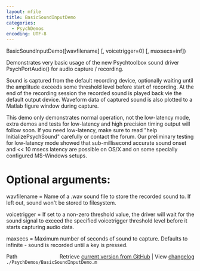 ```yaml
---
layout: mfile
title: BasicSoundInputDemo
categories:
  - PsychDemos
encoding: UTF-8
---
```


BasicSoundInputDemo([wavfilename] [, voicetrigger=0] [, maxsecs=inf])

Demonstrates very basic usage of the new Psychtoolbox sound driver
PsychPortAudio() for audio capture / recording.

Sound is captured from the default recording device, optionally waiting
until the amplitude exceeds some threshold level before start of
recording. At the end of the recording session the recorded sound is
played back vie the default output device. Waveform data of captured
sound is also plotted to a Matlab figure window during capture.

This demo only demonstrates normal operation, not the low-latency mode,
extra demos and tests for low-latency and high precision timing output will
follow soon. If you need low-latency, make sure to read "help
InitializePsychSound" carefully or contact the forum.
Our preliminary testing for low-latency mode showed that sub-millisecond
accurate sound onset and \<\< 10 msecs latency are possible on OS/X and on
some specially configured M$-Windows setups.


# Optional arguments:

wavfilename = Name of a .wav sound file to store the recorded sound to.
              If left out, sound won't be stored to filesystem.

voicetrigger = If set to a non-zero threshold value, the driver will wait
               for the sound signal to exceed the specified voicetrigger threshold
               level before it starts capturing audio data.

maxsecs      = Maximum number of seconds of sound to capture. Defaults to
               infinite - sound is recorded until a key is pressed.


<div class="code_header" style="text-align:right;">
  <span style="float:left;">Path&nbsp;&nbsp;</span> <span class="counter">Retrieve <a href=
  "https://raw.github.com/Psychtoolbox-3/Psychtoolbox-3/beta/./PsychDemos/BasicSoundInputDemo.m">current version from GitHub</a> | View <a href=
  "https://github.com/Psychtoolbox-3/Psychtoolbox-3/commits/beta/./PsychDemos/BasicSoundInputDemo.m">changelog</a></span>
</div>
<div class="code">
  <code>./PsychDemos/BasicSoundInputDemo.m</code>
</div>

